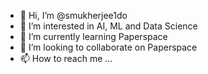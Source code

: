 - 👋 Hi, I’m @smukherjee1do
- 👀 I’m interested in AI, ML and Data Science
- 🌱 I’m currently learning Paperspace
- 💞️ I’m looking to collaborate on Paperspace
- 📫 How to reach me ...

<!---
smukherjee1do/smukherjee1do is a ✨ special ✨ repository because its `README.md` (this file) appears on your GitHub profile.
You can click the Preview link to take a look at your changes.
--->
